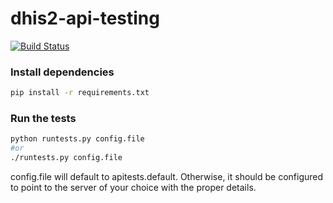 # dhis2-api-testing

[![Build Status](https://travis-ci.org/dhis2/dhis2-api-testing.svg)](https://travis-ci.org/dhis2/dhis2-api-testing)

### Install dependencies
```sh
pip install -r requirements.txt
```

### Run the tests
```sh
python runtests.py config.file
#or
./runtests.py config.file
```
config.file will default to apitests.default. Otherwise, it should be configured to point to the server of your choice with the proper details.

